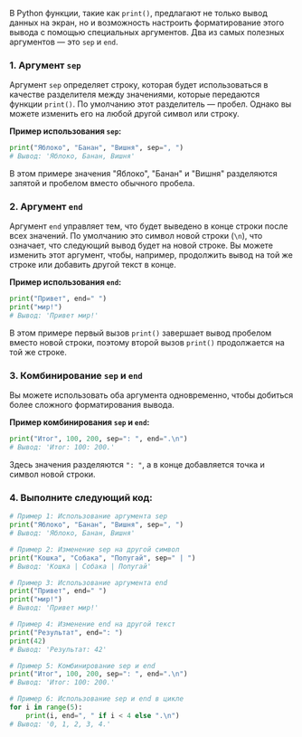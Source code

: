 В Python функции, такие как `print()`, предлагают не только вывод данных на экран, но и возможность настроить форматирование этого вывода с помощью специальных аргументов. Два из самых полезных аргументов — это `sep` и `end`.

### 1. Аргумент `sep`

Аргумент `sep` определяет строку, которая будет использоваться в качестве разделителя между значениями, которые передаются функции `print()`. По умолчанию этот разделитель — пробел. Однако вы можете изменить его на любой другой символ или строку.

**Пример использования `sep`:**

```python
print("Яблоко", "Банан", "Вишня", sep=", ")
# Вывод: 'Яблоко, Банан, Вишня'
```

В этом примере значения "Яблоко", "Банан" и "Вишня" разделяются запятой и пробелом вместо обычного пробела.

### 2. Аргумент `end`

Аргумент `end` управляет тем, что будет выведено в конце строки после всех значений. По умолчанию это символ новой строки (`\n`), что означает, что следующий вывод будет на новой строке. Вы можете изменить этот аргумент, чтобы, например, продолжить вывод на той же строке или добавить другой текст в конце.

**Пример использования `end`:**

```python
print("Привет", end=" ")
print("мир!")
# Вывод: 'Привет мир!'
```

В этом примере первый вызов `print()` завершает вывод пробелом вместо новой строки, поэтому второй вызов `print()` продолжается на той же строке.

### 3. Комбинирование `sep` и `end`

Вы можете использовать оба аргумента одновременно, чтобы добиться более сложного форматирования вывода.

**Пример комбинирования `sep` и `end`:**

```python
print("Итог", 100, 200, sep=": ", end=".\n")
# Вывод: 'Итог: 100: 200.'
```

Здесь значения разделяются `": "`, а в конце добавляется точка и символ новой строки.

### 4. Выполните следующий код:
```python
# Пример 1: Использование аргумента sep
print("Яблоко", "Банан", "Вишня", sep=", ")
# Вывод: 'Яблоко, Банан, Вишня'

# Пример 2: Изменение sep на другой символ
print("Кошка", "Собака", "Попугай", sep=" | ")
# Вывод: 'Кошка | Собака | Попугай'

# Пример 3: Использование аргумента end
print("Привет", end=" ")
print("мир!")
# Вывод: 'Привет мир!'

# Пример 4: Изменение end на другой текст
print("Результат", end=": ")
print(42)
# Вывод: 'Результат: 42'

# Пример 5: Комбинирование sep и end
print("Итог", 100, 200, sep=": ", end=".\n")
# Вывод: 'Итог: 100: 200.'

# Пример 6: Использование sep и end в цикле
for i in range(5):
    print(i, end=", " if i < 4 else ".\n")
# Вывод: '0, 1, 2, 3, 4.'
```